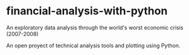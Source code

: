 # financial-analysis-with-python
An exploratory data analysis through the world's worst economic crisis (2007-2008)

An open proyect of technical analysis tools and plotting using Python. 
